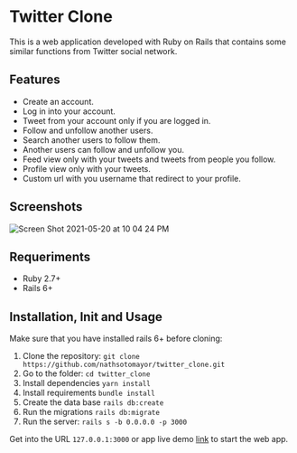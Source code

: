 # Twitter Clone

This is a web application developed with Ruby on Rails that contains some similar functions from Twitter social network.


## Features

* Create an account.
* Log in into your account.
* Tweet from your account only if you are logged in.
* Follow and unfollow another users.
* Search another users to follow them.
* Another users can follow and unfollow you.
* Feed view only with your tweets and tweets from people you follow.
* Profile view only with your tweets.
* Custom url with you username that redirect to your profile.


## Screenshots

![Screen Shot 2021-05-20 at 10 04 24 PM](https://user-images.githubusercontent.com/28455356/119075999-69327400-b9b7-11eb-9a08-3cee29e0ad19.png)


## Requeriments

* Ruby 2.7+
* Rails 6+


## Installation, Init and Usage

Make sure that you have installed rails 6+ before cloning:

1. Clone the repository: `git clone https://github.com/nathsotomayor/twitter_clone.git`
2. Go to the folder: `cd twitter_clone`
3. Install dependencies `yarn install`
4. Install requirements `bundle install`
5. Create the data base `rails db:create`
6. Run the migrations `rails db:migrate`
7. Run the server: `rails s -b 0.0.0.0 -p 3000`

Get into the URL `127.0.0.1:3000` or app live demo [link](twitter-clone-nathsotomayor.herokuapp.com/) to start the web app.
